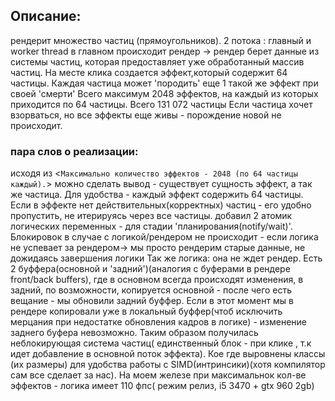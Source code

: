 ## Описание:
рендерит множество частиц (прямоугольников). 2 потока : главный и worker thread
в главном происходит рендер -> рендер берет данные из системы частиц, которая предоставляет уже обработанный массив частиц.
На месте клика  создается эффект,который содержит 64 частицы. Каждая частица может 'породить' еще 1 такой же эффект при своей 'смерти'
Всего максимум 2048 эффектов, на каждый из которых приходится по 64 частицы. Всего 131 072 частицы
Если частица хочет взорваться, но все эффекты еще живы - порождение новой не происходит.
### пара слов о реализации:
исходя из <``Максимально количество эффектов - 2048 (по 64 частицы каждый).``> можно сделать вывод - существует сущность эффект, а так же частица. Для удобства - каждый эффект содержить 64 частицы. Если в эффекте нет действительных(корректных) частиц  - его удобно пропустить, не итерируясь через все частицы.
добавил 2 атомик логических переменных  - для стадии 'планирования(notify/wait)'. 
Блокировок в случае с логикой/рендером не происходит -  если логика не успевает за рендером-> мы просто рендерим старые данные, не дожидаясь завершения логики
Так же логика: она не ждет рендер. Есть 2 буффера(основной и 'задний')(аналогия с буферами в рендере front/back buffers), где в основном всегда происходят изменения, в задний, по возможности, копируется основной - после чего есть вещание - мы обновили задний буффер. Если в этот момент мы в рендере копировали уже в локальный буффер(чтоб исключить мерцания при недостатке обновления кадров в логике) - изменение заднего буфера невозможно.
Таким образом получилась неблокирующая система частиц( единственный блок - при клике , т.к идет добавление в основной поток эффекта).
Кое где выровнены классы (их размеры) для удобства работы с SIMD(интринсики)(хотя компилятор сам все сделает за нас).
На моем железе при максимальнок кол-ве эффектов - логика имеет  110 фпс( режим релиз, i5 3470 + gtx 960 2gb)
